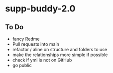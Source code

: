 # supp-buddy-2.0

## To Do
- fancy Redme
- Pull requests into main
- refactor / aline on structure and folders to use
- make the relationships more simple if possible
- check if yml is not on GitHub
- go public
